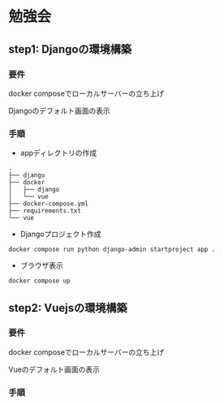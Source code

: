 # 勉強会
## step1: Djangoの環境構築
### 要件
docker composeでローカルサーバーの立ち上げ

Djangoのデフォルト画面の表示

### 手順

- appディレクトリの作成

```
.
├── django
├── docker
│   ├── django
│   └── vue
├── docker-compose.yml
├── requirements.txt
└── vue
```

- Djangoプロジェクト作成

`docker compose run python django-admin startproject app .`

- ブラウザ表示

`docker compose up`

## step2: Vuejsの環境構築
### 要件
docker composeでローカルサーバーの立ち上げ

Vueのデフォルト画面の表示

### 手順